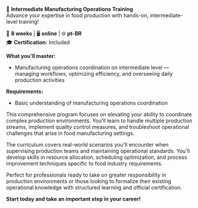 🚀 **Intermediate Manufacturing Operations Training**  
Advance your expertise in food production with hands-on, intermediate-level training!

📅 **8 weeks** | 🖥 **online** | 🌐 **pt-BR**  
🎓 **Certification:** Included

**What you'll master:**
- Manufacturing operations coordination on intermediate level — managing workflows, optimizing efficiency, and overseeing daily production activities

**Requirements:**
- Basic understanding of manufacturing operations coordination

This comprehensive program focuses on elevating your ability to coordinate complex production environments. You'll learn to handle multiple production streams, implement quality control measures, and troubleshoot operational challenges that arise in food manufacturing settings.

The curriculum covers real-world scenarios you'll encounter when supervising production teams and maintaining operational standards. You'll develop skills in resource allocation, scheduling optimization, and process improvement techniques specific to food industry requirements.

Perfect for professionals ready to take on greater responsibility in production environments or those looking to formalize their existing operational knowledge with structured learning and official certification.

**Start today and take an important step in your career!**